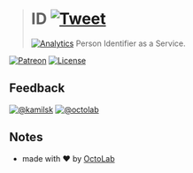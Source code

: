 > # ID [![Tweet](https://img.shields.io/twitter/url/http/shields.io.svg?style=social)](https://twitter.com/intent/tweet?text=Person%20Identifier%20as%20a%20Service&url=https://github.com/kamilsk/id&via=ikamilsk&hashtags=go,service,person-identifier,auth)
> [![Analytics](https://ga-beacon.appspot.com/UA-109817251-24/id/readme?pixel)](https://github.com/igrigorik/ga-beacon)
> Person Identifier as a Service.

[![Patreon](https://img.shields.io/badge/patreon-donate-orange.svg)](https://www.patreon.com/octolab)
[![License](https://img.shields.io/badge/license-MIT-blue.svg)](LICENSE)

## Feedback

[![@kamilsk](https://img.shields.io/badge/author-%40kamilsk-blue.svg)](https://twitter.com/ikamilsk)
[![@octolab](https://img.shields.io/badge/sponsor-%40octolab-blue.svg)](https://twitter.com/octolab_inc)

## Notes

- made with ❤️ by [OctoLab](https://www.octolab.org/)
